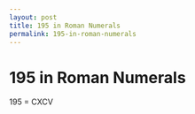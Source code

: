 ```yaml
---
layout: post
title: 195 in Roman Numerals
permalink: 195-in-roman-numerals
---
```


# 195 in Roman Numerals

195 = CXCV
